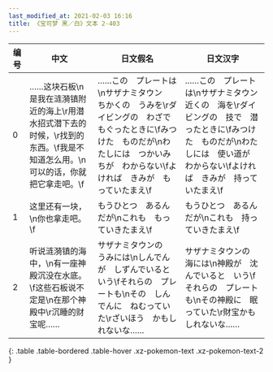 ```yaml
---
last_modified_at: 2021-02-03 16:16
title: 《宝可梦 黑／白》文本 2-403
---
```

| 编号 | 中文 | 日文假名 | 日文汉字 |
| ---- | ---- | ---- | --- |
| 0 | ……这块石板\n是我在涟漪镇附近的海上\r用潜水招式潜下去的时候，\r找到的东西。\f我是不知道怎么用。\n可以的话，你就把它拿走吧。\f | ……この　プレートは\nサザナミタウン　ちかくの　うみを\rダイビングの　わざで　もぐったときに\fみつけた　ものだが\nわたしには　つかいみちが　わからない\fよければ　きみが　もっていたまえ\f | ……この　プレートは\nサザナミタウン　近くの　海を\rダイビングの　技で　潜ったときに\fみつけた　ものだが\nわたしには　使い道が　わからない\fよければ　きみが　持っていたまえ\f |
| 1 | 这里还有一块，\n你也拿走吧。\f | もうひとつ　あるんだが\nこれも　もっていきたまえ\f | もうひとつ　あるんだが\nこれも　持っていきたまえ\f |
| 2 | 听说涟漪镇的海中，\n有一座神殿沉没在水底。\f这些石板说不定是\n在那个神殿中\r沉睡的财宝呢…… | サザナミタウンの　うみには\nしんでんが　しずんでいると　いう\fそれらの　プレートも\nその　しんでんに　ねむっていた\rざいほう　かもしれないな…… | サザナミタウンの　海には\n神殿が　沈んでいると　いう\fそれらの　プレートも\nその神殿に　眠っていた\r財宝かも　しれないな…… |
{: .table .table-bordered .table-hover .xz-pokemon-text .xz-pokemon-text-2 }